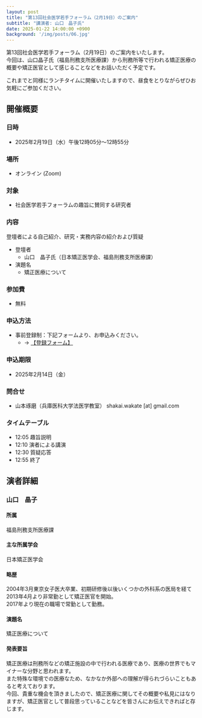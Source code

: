 ```yaml
---
layout: post
title: "第13回社会医学若手フォーラム（2月19日）のご案内"
subtitle: "講演者: 山口　晶子氏"
date: 2025-01-22 14:00:00 +0900
background: '/img/posts/06.jpg'
---
```

第13回社会医学若手フォーラム（2月19日）のご案内をいたします。  
今回は、山口晶子氏（福島刑務支所医療課）から刑務所等で行われる矯正医療の概要や矯正医官として感じることなどをお話いただく予定です。  

これまでと同様にランチタイムに開催いたしますので、昼食をとりながらぜひお気軽にご参加ください。

## 開催概要

### 日時
- 2025年2月19日（水）午後12時05分～12時55分

### 場所
- オンライン (Zoom)

### 対象
- 社会医学若手フォーラムの趣旨に賛同する研究者

### 内容
登壇者による自己紹介、研究・実務内容の紹介および質疑

- 登壇者
  - 山口　晶子氏（日本矯正医学会、福島刑務支所医療課）
- 演題名
  - 矯正医療について

### 参加費
- 無料

### 申込方法
- 事前登録制：下記フォームより、お申込みください。
  - → [<u>【登録フォーム】</u>](https://docs.google.com/forms/d/e/1FAIpQLSeR9Di2yw5yOk9Fp6yU9xDKyYzmnT-AN7h1MoQEJHrJDUckJw/viewform)

### 申込期限
- 2025年2月14日（金）

### 問合せ
- 山本琢磨（兵庫医科大学法医学教室） shakai.wakate [at] gmail.com

### タイムテーブル
- 12:05 趣旨説明
- 12:10 演者による講演
- 12:30 質疑応答
- 12:55 終了

## 演者詳細

### 山口　晶子

#### 所属
福島刑務支所医療課

#### 主な所属学会
日本矯正医学会

#### 略歴
2004年3月東京女子医大卒業、初期研修後以後いくつかの外科系の医局を経て2013年4月より非常勤として矯正医官を開始。  
2017年より現在の職場で常勤として勤務。

#### 演題名
矯正医療について

#### 発表要旨
矯正医療は刑務所などの矯正施設の中で行われる医療であり、医療の世界でもマイナーな分野と思われます。  
また特殊な環境での医療なため、なかなか外部への理解が得られづらいこともあると考えております。  
今回、貴重な機会を頂きましたので、矯正医療に関してその概要や私見にはなりますが、矯正医官として普段思っていることなどを皆さんにお伝えできればと存じます。

